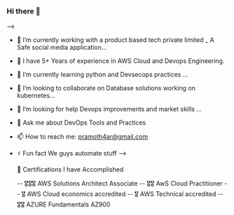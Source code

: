 ### Hi there 👋
-->
- 🔭 I’m currently working with a product based tech private limited _ A Safe social media application...
- 💬 I have 5+ Years of experience in AWS Cloud and Devops Engineering.
- 🌱 I’m currently learning python and Devsecops practices ...
- 👯 I’m looking to collaborate on Database solutions working on kubernetes...
- 🤔 I’m looking for help Devops improvements and market skills ...
- 💬 Ask me about DevOps Tools and Practices
- 📫 How to reach me: pramoth4ar@gmail.com
- ⚡ Fun fact We guys automate stuff
-->

  🧾 Certifications I have Accomplished

  -- 🎖🎖🎖 AWS Solutions Architect Associate
  -- 🎖🎖 AwS Cloud Practitioner
  -- 🎖 AWS Cloud economics accredited
  -- 🎖 AWS Technical accredited
  -- 🎖🎖 AZURE Fundamentals AZ900
